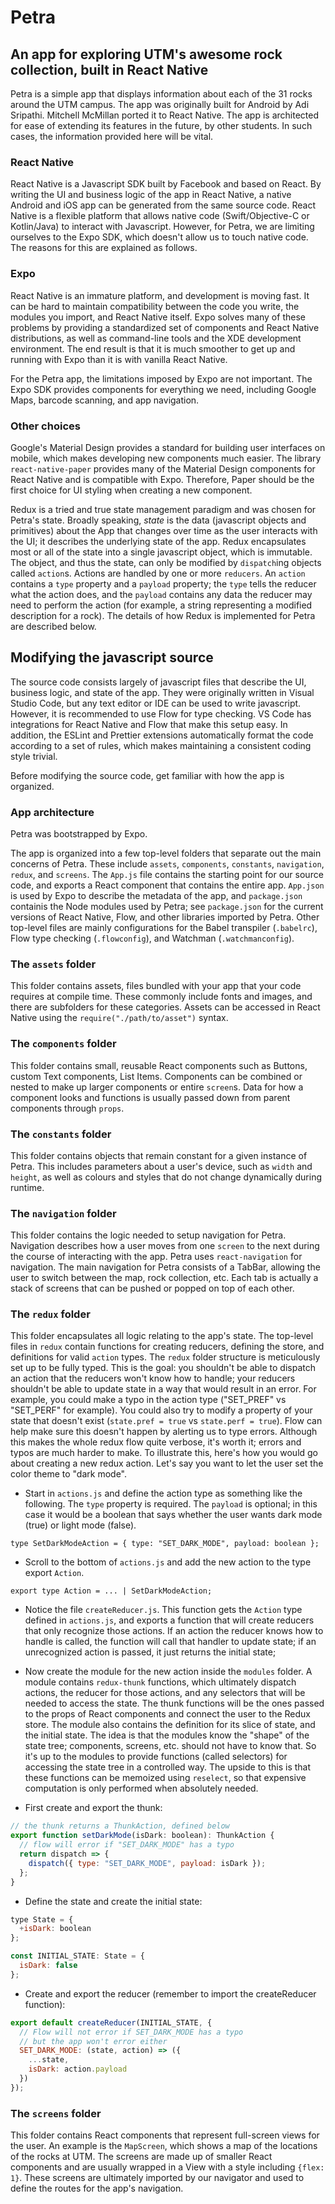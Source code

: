 # Petra
## An app for exploring UTM's awesome rock collection, built in React Native

Petra is a simple app that displays information about each of the 31 rocks around the UTM campus. The app was originally built for Android by Adi Sripathi. Mitchell McMillan ported it to React Native. The app is architected for ease of extending its features in the future, by other students. In such cases, the information provided here will be vital.

### React Native

React Native is a Javascript SDK built by Facebook and based on React. By writing the UI and business logic of the app in React Native, a native Android and iOS app can be generated from the same source code. React Native is a flexible platform that allows native code (Swift/Objective-C or Kotlin/Java) to interact with Javascript. However, for Petra, we are limiting ourselves to the Expo SDK, which doesn't allow us to touch native code. The reasons for this are explained as follows.

### Expo

React Native is an immature platform, and development is moving fast. It can be hard to maintain compatibility between the code you write, the modules you import, and React Native itself. Expo solves many of these problems by providing a standardized set of components and React Native distributions, as well as command-line tools and the XDE development environment. The end result is that it is much smoother to get up and running with Expo than it is with vanilla React Native.

For the Petra app, the limitations imposed by Expo are not important. The Expo SDK provides components for everything we need, including Google Maps, barcode scanning, and app navigation.

### Other choices

Google's Material Design provides a standard for building user interfaces on mobile, which makes developing new components much easier. The library `react-native-paper` provides many of the Material Design components for React Native and is compatible with Expo. Therefore, Paper should be the first choice for UI styling when creating a new component. 

Redux is a tried and true state management paradigm and was chosen for Petra's state. Broadly speaking, *state* is the data (javascript objects and primitives) about the App that changes over time as the user interacts with the UI; it describes the underlying state of the app. Redux encapsulates most or all of the state into a single javascript object, which is immutable. The object, and thus the state, can only be modified by `dispatch`ing objects called `action`s. Actions are handled by one or more `reducers`. An `action` contains a `type` property and a `payload` property; the `type` tells the reducer what the action does, and the `payload` contains any data the reducer may need to perform the action (for example, a string representing a modified description for a rock). The details of how Redux is implemented for Petra are described below.

## Modifying the javascript source

The source code consists largely of javascript files that describe the UI, business logic, and state of the app. They were originally written in Visual Studio Code, but any text editor or IDE can be used to write javascript. However, it is recommended to use Flow for type checking. VS Code has integrations for React Native and Flow that make this setup easy. In addition, the ESLint and Prettier extensions automatically format the code according to a set of rules, which makes maintaining a consistent coding style trivial.

Before modifying the source code, get familiar with how the app is organized.

### App architecture

Petra was bootstrapped by Expo. 

The app is organized into a few top-level folders that separate out the main concerns of Petra. These include `assets`, `components`, `constants`, `navigation`, `redux`, and `screens`. The `App.js` file contains the starting point for our source code, and exports a React component that contains the entire app. `App.json` is used by Expo to describe the metadata of the app, and `package.json` containis the Node modules used by Petra; see `package.json` for the current versions of React Native, Flow, and other libraries imported by Petra. Other top-level files are mainly configurations for the Babel transpiler (`.babelrc`), Flow type checking (`.flowconfig`), and Watchman (`.watchmanconfig`).

### The `assets` folder

This folder contains assets, files bundled with your app that your code requires at compile time. These commonly include fonts and images, and there are subfolders for these categories. Assets can be accessed in React Native using the `require("./path/to/asset")` syntax.

### The `components` folder

This folder contains small, reusable React components such as Buttons, custom Text components, List Items. Components can be combined or nested to make up larger components or entire `screen`s. Data for how a component looks and functions is usually passed down from parent components through `props`.

### The `constants` folder

This folder contains objects that remain constant for a given instance of Petra. This includes parameters about a user's device, such as `width` and `height`, as well as colours and styles that do not change dynamically during runtime.

### The `navigation` folder

This folder contains the logic needed to setup navigation for Petra. Navigation describes how a user moves from one `screen` to the next during the course of interacting with the app. Petra uses `react-navigation` for navigation. The main navigation for Petra consists of a TabBar, allowing the user to switch between the map, rock collection, etc. Each tab is actually a stack of screens that can be pushed or popped on top of each other.

### The `redux` folder

This folder encapsulates all logic relating to the app's state. The top-level files in `redux` contain functions for creating reducers, defining the store, and definitions for valid `action` types. The `redux` folder structure is meticulously set up to be fully typed. This is the goal: you shouldn't be able to dispatch an action that the reducers won't know how to handle; your reducers shouldn't be able to update state in a way that would result in an error. For example, you could make a typo in the action type ("SET_PREF" vs "SET_PERF" for example). You could also try to modify a property of your state that doesn't exist (`state.pref = true` vs `state.perf = true`). Flow can help make sure this doesn't happen by alerting us to type errors. Although this makes the whole redux flow quite verbose, it's worth it; errors and typos are much harder to make. To illustrate this, here's how you would go about creating a new redux action. Let's say you want to let the user set the color theme to "dark mode".

- Start in `actions.js` and define the action type as something like the following. The `type` property is required. The `payload` is optional; in this case it would be a boolean that says whether the user wants dark mode (true) or light mode (false).

`type SetDarkModeAction = { type: "SET_DARK_MODE", payload: boolean };`

- Scroll to the bottom of `actions.js` and add the new action to the type export `Action`.

`export type Action = ... | SetDarkModeAction;`

- Notice the file `createReducer.js`. This function gets the `Action` type defined in `actions.js`, and exports a function that will create reducers that only recognize those actions. If an action the reducer knows how to handle is called, the function will call that handler to update state; if an unrecognized action is passed, it just returns the initial state;

- Now create the module for the new action inside the `modules` folder. A module contains `redux-thunk` functions, which ultimately dispatch actions, the reducer for those actions, and any selectors that will be needed to access the state. The thunk functions will be the ones passed to the props of React components and connect the user to the Redux store. The module also contains the definition for its slice of state, and the initial state. The idea is that the modules know the "shape" of the state tree; components, screens, etc. should not have to know that. So it's up to the modules to provide functions (called selectors) for accessing the state tree in a controlled way. The upside to this is that these functions can be memoized using `reselect`, so that expensive computation is only performed when absolutely needed. 

- First create and export the thunk:

```js
// the thunk returns a ThunkAction, defined below
export function setDarkMode(isDark: boolean): ThunkAction {
  // flow will error if "SET_DARK_MODE" has a typo
  return dispatch => {
    dispatch({ type: "SET_DARK_MODE", payload: isDark });
  };
}
```

- Define the state and create the initial state:

```js
type State = {
  +isDark: boolean
};

const INITIAL_STATE: State = {
  isDark: false
};
```

- Create and export the reducer (remember to import the createReducer function):

```js
export default createReducer(INITIAL_STATE, {
  // Flow will not error if SET_DARK_MODE has a typo
  // but the app won't error either
  SET_DARK_MODE: (state, action) => ({
    ...state,
    isDark: action.payload
  })
});
```

### The `screens` folder

This folder contains React components that represent full-screen views for the user. An example is the `MapScreen`, which shows a map of the locations of the rocks at UTM. The screens are made up of smaller React components and are usually wrapped in a View with a style including `{flex: 1}`. These screens are ultimately imported by our navigator and used to define the routes for the app's navigation.
